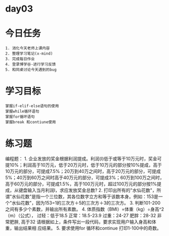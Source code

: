 # day03

# 今日任务
    1. 消化今天老师上课内容
    2. 整理学习笔记(x-mind)
    3. 完成每日作业
    4. 登录博学谷-进行学习反馈
    5. 和同桌讨论今天遇到的bug

# 学习目标
    掌握if-elif-else语句的使用
    掌握while循环语句
    掌握for循环语句
    掌握break 和contiune使用

# 练习题
编程题：
    1.  企业发放的奖金根据利润提成。利润(I)低于或等于10万元时，奖金可提10%；利润高于10万元，低于20万元时，低于10万元的部分按10%提成，高于10万元的部分，可提成7.5%；20万到40万之间时，高于20万元的部分，可提成5%；40万到60万之间时高于40万元的部分，可提成3%；60万到100万之间时，高于60万元的部分，可提成1.5%，高于100万元时，超过100万元的部分按1%提成，从键盘输入当月利润I，求应发放奖金总数?
    2. 打印出所有的"水仙花数"，所谓"水仙花数"是指一个三位数，其各位数字立方和等于该数本身。例如：153是一个"水仙花数"，因为153=1的三次方＋5的三次方＋3的三次方。
    3. 判断101-200之间有多少个素数，并输出所有素数。
    4. 体质指数（BMI）=体重（kg）÷身高^2（m）（公式），
    过轻：低于18.5
    正常：18.5-23.9
    过重：24-27
    肥胖：28-32
    非常肥胖, 高于32
    请根据如上，条件写出一段代码，要求实现用户输入身高和体重，输出结果相                                   应结果。
    5. 要求使用for 循环和continue 打印1-100中的奇数。
    





